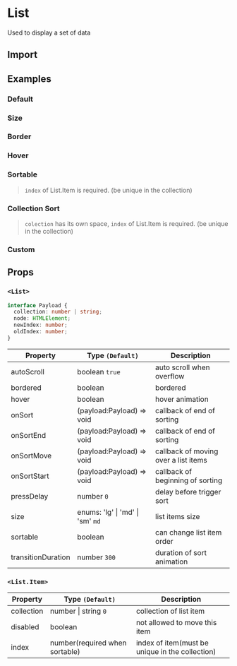 # List

Used to display a set of data

## Import

<!--{include:(components/list/fragments/import.md)}-->

## Examples

### Default

<!--{include:`default.md`}-->

### Size

<!--{include:`size.md`}-->

### Border

<!--{include:`bordered.md`}-->

### Hover

<!--{include:`hover.md`}-->

### Sortable

> `index` of List.Item is required. (be unique in the collection)

<!--{include:`sortable.md`}-->

### Collection Sort

> `colection` has its own space, `index` of List.Item is required. (be unique in the collection)

<!--{include:`collection.md`}-->

### Custom

<!--{include:`custom.md`}-->

## Props

### `<List>`

```ts
interface Payload {
  collection: number | string;
  node: HTMLElement;
  newIndex: number;
  oldIndex: number;
}
```

| Property           | Type `(Default)`                         | Description                          |
| ------------------ | ---------------------------------------- | ------------------------------------ |
| autoScroll         | boolean `true`                           | auto scroll when overflow            |
| bordered           | boolean                                  | bordered                             |
| hover              | boolean                                  | hover animation                      |
| onSort             | (payload:Payload) => void                | callback of end of sorting           |
| onSortEnd          | (payload:Payload) => void                | callback of end of sorting           |
| onSortMove         | (payload:Payload) => void                | callback of moving over a list items |
| onSortStart        | (payload:Payload) => void                | callback of beginning of sorting     |
| pressDelay         | number `0`                               | delay before trigger sort            |
| size               | enums: 'lg' &#124; 'md' &#124; 'sm' `md` | list items size                      |
| sortable           | boolean                                  | can change list item order           |
| transitionDuration | number `300`                             | duration of sort animation           |

### `<List.Item>`

| Property   | Type `(Default)`               | Description                                     |
| ---------- | ------------------------------ | ----------------------------------------------- |
| collection | number &#124; string `0`       | collection of list item                         |
| disabled   | boolean                        | not allowed to move this item                   |
| index      | number(required when sortable) | index of item(must be unique in the collection) |
